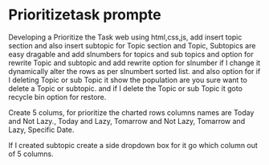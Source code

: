 # Prioritizetask prompte
Developing  a Prioritize the Task web using html,css,js, 
add insert  topic section 
and also insert subtopic for Topic section 
and Topic, Subtopics are easy dragable
and add slnumbers  for topics and sub topics
and option for rewrite Topic and subtopic
and add rewrite option for slnumber if I change it dynamically alter the rows as per slnumbert sorted list.
and also option for if I deleting Topic or sub Topic it show the population are you sure want to delete a Topic or subtopic.
and if I delete the Topic or sub Topic it goto recycle bin option for restore.

Create  5 colums, for prioritize the charted rows 
columns names are 
Today and Not Lazy., 
Today and Lazy, 
Tomarrow and Not Lazy, 
Tomarrow and Lazy, 
Specific Date.

If I created subtopic create a side dropdown box for it go which column out of 5 columns.
